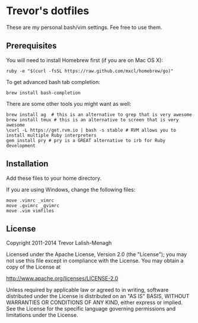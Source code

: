 # Trevor's dotfiles

These are my personal bash/vim settings. Fee free to use them.

## Prerequisites

You will need to install Homebrew first (if you are on Mac OS X):

    ruby -e "$(curl -fsSL https://raw.github.com/mxcl/homebrew/go)"

To get advanced bash tab completion:

    brew install bash-completion

There are some other tools you might want as well:

    brew install ag  # this is an alternative to grep that is very awesome
    brew install tmux # this is an alternative to screen that is very awesome
    \curl -L https://get.rvm.io | bash -s stable # RVM allows you to install multiple Ruby interpreters
    gem install pry # pry is a GREAT alternative to irb for Ruby development

## Installation

Add these files to your home directory.

If you are using Windows, change the following files:

    move .vimrc _vimrc
    move .gvimrc _gvimrc
    move .vim vimfiles

## License

Copyright 2011-2014 Trevor Lalish-Menagh

Licensed under the Apache License, Version 2.0 (the "License");
you may not use this file except in compliance with the License.
You may obtain a copy of the License at

   http://www.apache.org/licenses/LICENSE-2.0

Unless required by applicable law or agreed to in writing, software
distributed under the License is distributed on an "AS IS" BASIS,
WITHOUT WARRANTIES OR CONDITIONS OF ANY KIND, either express or implied.
See the License for the specific language governing permissions and
limitations under the License.

